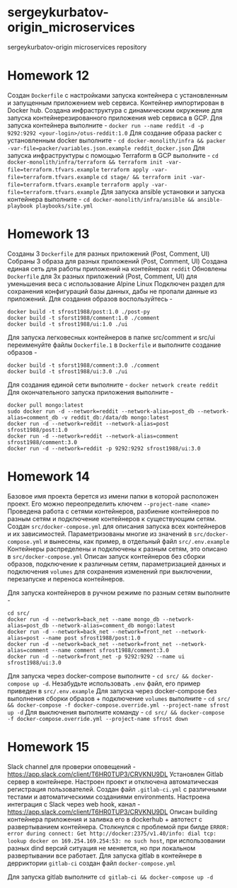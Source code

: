 # sergeykurbatov-origin_microservices
sergeykurbatov-origin microservices repository

# Homework 12
Создан `Dockerfile` с настройками запуска контейнера с установленным и запущенным приложением web сервиса.
Контейнер импортирован в Docker hub.
Создана инфраструктура с динамическим окружение для запуска контейнерезированного приложения web сервиса в GCP.
Для запуска контейнера выполните - `docker run --name reddit -d -p 9292:9292 <your-login>/otus-reddit:1.0`
Для создание образа packer с установленным docker выполните - `cd docker-monolith/infra && packer -var-file=packer/variables.json.example reddit_docker.json`
Для запуска инфраструктуры с помощью Terraform в GCP выполните - `cd docker-monolith/infra/terraform && terraform init -var-file=terraform.tfvars.example`
`terraform apply -var-file=terraform.tfvars.example`
`cd stage/ && terraform init -var-file=terraform.tfvars.example`
`terraform apply -var-file=terraform.tfvars.example`
Для запуска ansible установки и запуска контейнера выполните - `cd docker-monolith/infra/ansible && ansible-playbook playbooks/site.yml`

# Homework 13
Созданы 3 `Dockerfile` для разных приложений (Post, Comment, UI)
Собраны 3 образа для разных приложений (Post, Comment, UI)
Создана единая сеть для работы приложений на контейнерах `reddit`
Обновлены `Dockerfile` для 3х разных приложений (Post, Comment, UI) для уменьшения веса с использование Alpine Linux
Подключен раздел для сохранения конфигураций базы данных, дабы не пропали данные из приложений.
Для создания образов воспользуйтесь -
```
docker build -t sfrost1988/post:1.0 ./post-py
docker build -t sforst1988/comment:1.0 ./comment
docker build -t sfrost1988/ui:1.0 ./ui
```
Для запуска легковесных контейнеров в папке src/comment и src/ui переименуйте файлы `Dockerfile.1` в `Dockerfile` и выполните создание образов - 
```
docker build -t sforst1988/comment:3.0 ./comment
docker build -t sfrost1988/ui:3.0 ./ui
```
Для создания единой сети выполните - `docker network create reddit`
Для окончательного запуска приложения выполните - 
```
docker pull mongo:latest
sudo docker run -d --network=reddit --network-alias=post_db --network-alias=comment_db -v reddit_db:/data/db mongo:latest
docker run -d --network=reddit --network-alias=post sfrost1988/post:1.0
docker run -d --network=reddit --network-alias=comment sfrost1988/comment:3.0
docker run -d --network=reddit -p 9292:9292 sfrost1988/ui:3.0
```

# Homework 14

Базовое имя проекта берется из имени папки в которой расположен проект. Его можно переопределить ключем `--project-name <name>`
Проведена работа с сетями контейнеров, разбиение контейнеров по разным сетям и подключение контейнеров к существующим сетям.
Создан `src/docker-compose.yml` для описания запуска всех контейнеров и их зависимостей.
Параметризованы многие из значений в `src/docker-compose.yml` и вынесены, как пример, в отдельный файл `src/.env.example`
Контейнеры распределены и подключены к разным сетям, это описано в `src/docker-compose.yml`
Описан запуск контейнеров без сборки образов, подключение к различным сетям, параметризацией данных и подключения `volumes` для сохранения изменений при выключении, перезапуске и переноса контейнеров.

Для запуска контейнеров в ручном режиме по разным сетям выполните - 
```
cd src/
docker run -d --network=back_net --name mongo_db --network-alias=post_db --network-alias=comment_db mongo:latest
docker run -d --network=back_net --network=front_net --network-alias=post --name post sfrost1988/post:1.0 
docker run -d --network=back_net --network=front_net --network-alias=comment --name comment sfrost1988/comment:3.0
docker run -d --network=front_net -p 9292:9292 --name ui sfrost1988/ui:3.0
```
Для запуска через docker-compose выполните - `cd src/ && docker-compose up -d`. Незабудьте использовать `.env` файл, его пример приведен в `src/.env.example`
Для запуска через docker-compose без выполнения сборки образов + подключение `volumes` выполните - `cd src/ && docker-compose -f docker-compose.override.yml --project-name sfrost up -d`
Для выключения выполните команду - `cd src/ && docker-compose -f docker-compose.override.yml --project-name sfrost down`

# Homework 15

Slack channel для проверки оповещений - https://app.slack.com/client/T6HR0TUP3/CRVKNU9DL
Установлен Gitlab сервер в контейнере.
Настроен проект и отключена автоматическая регистрация пользователей.
Создан файл `.gitlab-ci.yml` с различными тестами и автоматическими созданиями environments.
Настроена интеграция с Slack через web hook, канал - https://app.slack.com/client/T6HR0TUP3/CRVKNU9DL
Описан building контейнера приложения и заливка его в dockerhub + автотест с развертыванием контейнера.
Столкнулся с проблемой при билде `ERROR: error during connect: Get http://docker:2375/v1.40/info: dial tcp: lookup docker on 169.254.169.254:53: no such host`, при использовании разных dind версий ситуация не меняется, но при локальном развертывании все работает.
Для запуска gitlab в контейнере в дерриктории `gitlab-ci` создан файл `docker-compose.yml`

Для запуска gitlab выполните `cd gitlab-ci && docker-compose up -d`
